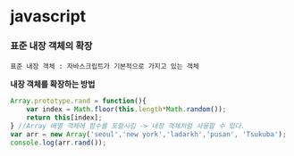 # javascript

### 표준 내장 객체의 확장
	표준 내장 객체 : 자바스크립트가 기본적으로 가지고 있는 객체


**내장 객체를 확장하는 방법**

```javascript
Array.prototype.rand = function(){
    var index = Math.floor(this.length*Math.random());
    return this[index];
} //Array 배열 객체에 함수를 포함시킴 -> 내장 객체처럼 사용할 수 있다.
var arr = new Array('seoul','new york','ladarkh','pusan', 'Tsukuba');
console.log(arr.rand());
```
